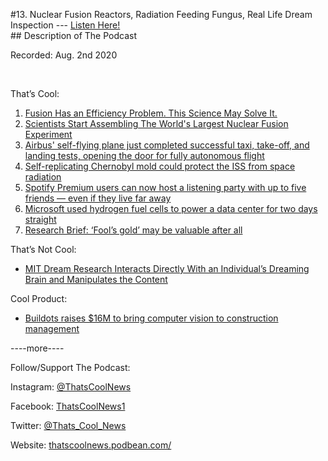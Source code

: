#13. Nuclear Fusion Reactors, Radiation Feeding Fungus, Real Life Dream Inspection
        ---
        [Listen Here!](https://thatscoolnews.podbean.com/e/13-nuclear-fusion-reactors-radiation-feeding-fungus-real-life-dream-inspection/) \
        ## Description of The Podcast
        <p>Recorded: Aug. 2nd 2020</p>

<p> </p>

<p>That’s Cool:</p>

<ol style="text-align:left;"><li style="font-weight:400;"><a href='https://www.popularmechanics.com/science/energy/a33396352/nuclear-fusion-tokamaks-chirping-problem/'>Fusion Has an Efficiency Problem. This Science May Solve It.</a></li>

<li style="font-weight:400;"><a href='https://www.sciencealert.com/scientists-start-assembling-the-world-s-largest-nuclear-fusion-experiment'>Scientists Start Assembling The World's Largest Nuclear Fusion Experiment</a></li>

<li style="font-weight:400;"><a href='https://www.businessinsider.com/airbus-completes-autonomous-taxi-take-off-and-landing-tests-2020-7'>Airbus' self-flying plane just completed successful taxi, take-off, and landing tests, opening the door for fully autonomous flight</a></li>

<li style="font-weight:400;"><a href='https://www.cnet.com/news/self-replicating-chernobyl-mold-could-protect-the-iss-from-space-radiation/'>Self-replicating Chernobyl mold could protect the ISS from space radiation</a></li>

<li style="font-weight:400;"><a href='https://www.theverge.com/2020/7/28/21344926/spotify-premium-group-session-stream-together'>Spotify Premium users can now host a listening party with up to five friends — even if they live far away</a></li>

<li style="font-weight:400;"><a href='https://www.engadget.com/microsoft-hydrogen-fuel-cells-datacenters-223319512.html?guccounter=1&guce_referrer=aHR0cHM6Ly9zbGFzaGRvdC5vcmcv&guce_referrer_sig=AQAAADkXbAj4nR7vNEpPT-wwSl1_bAu43ZUBYg28tqXzdWSzCdOXl9DNTZFpaW6g8NVEnSNTY6cCjPaheP-q6Dj5Hw_mtAR30AYq-Cy4IL6CDqpSHDjhMVxJiZ4EkLJ5kLJ1mG4rdNaPCdjvlxcgumV1UAG-Iky2Ju3TU9-Eo0BWa6Pl'>Microsoft used hydrogen fuel cells to power a data center for two days straight</a></li>

<li style="font-weight:400;"><a href='https://twin-cities.umn.edu/news-events/research-brief-fools-gold-may-be-valuable-after-all'>Research Brief: ‘Fool’s gold’ may be valuable after all</a></li>

</ol><p>That’s Not Cool:</p>

<ul style="text-align:left;"><li style="font-weight:400;"><a href='https://scitechdaily.com/mit-dream-research-interacts-directly-with-an-individuals-dreaming-brain-and-manipulates-the-content/'>MIT Dream Research Interacts Directly With an Individual’s Dreaming Brain and Manipulates the Content</a></li>

</ul>
<p>Cool Product:</p>

<ul><li style="font-weight:400;text-align:left;"><a href='https://techcrunch.com/2020/07/30/buildots-raises-16m-to-bring-computer-vision-to-construction-management/'>Buildots raises $16M to bring computer vision to construction management</a></li>

</ul>
<p>----more----</p>

<p>Follow/Support The Podcast:</p>

<p>Instagram: <a href='https://www.instagram.com/thatscoolnews/'>@ThatsCoolNews</a></p>

<p>Facebook: <a href='https://www.facebook.com/ThatsCoolNews1'>ThatsCoolNews1</a></p>

<p>Twitter: <a href='https://twitter.com/Thats_Cool_News'>@Thats_Cool_News</a></p>

<p>Website: <a href='https://thatscoolnews.podbean.com/'>thatscoolnews.podbean.com/</a></p>

